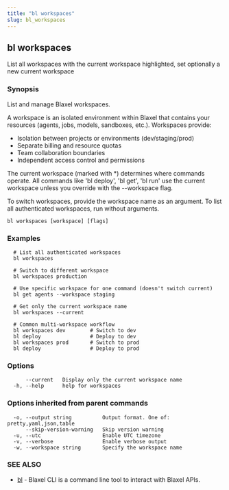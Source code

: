 ```yaml
---
title: "bl workspaces"
slug: bl_workspaces
---
```

## bl workspaces

List all workspaces with the current workspace highlighted, set optionally a new current workspace

### Synopsis

List and manage Blaxel workspaces.

A workspace is an isolated environment within Blaxel that contains your
resources (agents, jobs, models, sandboxes, etc.). Workspaces provide:

- Isolation between projects or environments (dev/staging/prod)
- Separate billing and resource quotas
- Team collaboration boundaries
- Independent access control and permissions

The current workspace (marked with *) determines where commands operate.
All commands like 'bl deploy', 'bl get', 'bl run' use the current workspace
unless you override with the --workspace flag.

To switch workspaces, provide the workspace name as an argument.
To list all authenticated workspaces, run without arguments.

```
bl workspaces [workspace] [flags]
```

### Examples

```
  # List all authenticated workspaces
  bl workspaces

  # Switch to different workspace
  bl workspaces production

  # Use specific workspace for one command (doesn't switch current)
  bl get agents --workspace staging

  # Get only the current workspace name
  bl workspaces --current

  # Common multi-workspace workflow
  bl workspaces dev        # Switch to dev
  bl deploy                # Deploy to dev
  bl workspaces prod       # Switch to prod
  bl deploy                # Deploy to prod
```

### Options

```
      --current   Display only the current workspace name
  -h, --help      help for workspaces
```

### Options inherited from parent commands

```
  -o, --output string          Output format. One of: pretty,yaml,json,table
      --skip-version-warning   Skip version warning
  -u, --utc                    Enable UTC timezone
  -v, --verbose                Enable verbose output
  -w, --workspace string       Specify the workspace name
```

### SEE ALSO

* [bl](bl.md)	 - Blaxel CLI is a command line tool to interact with Blaxel APIs.

